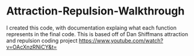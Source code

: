 # Attraction-Repulsion-Walkthrough

I created this code, with documentation explaing what each function represents in the final code.
This is based off of Dan Shiffmans attraction and repulsion coding project
https://www.youtube.com/watch?v=OAcXnzRNiCY&t= 
